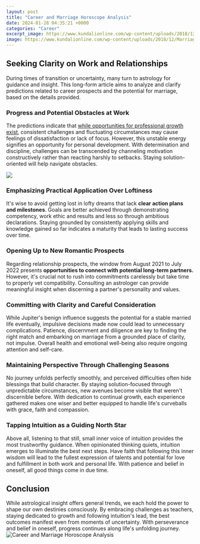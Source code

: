 ```yaml
---
layout: post
title: "Career and Marriage Horoscope Analysis"
date: 2024-01-28 04:35:21 +0000
categories: "Career"
excerpt_image: https://www.kundalionline.com/wp-content/uploads/2018/12/Marriage-Horoscope-2019.jpg
image: https://www.kundalionline.com/wp-content/uploads/2018/12/Marriage-Horoscope-2019.jpg
---
```


## Seeking Clarity on Work and Relationships 
During times of transition or uncertainty, many turn to astrology for guidance and insight. This long-form article aims to analyze and clarify predictions related to career prospects and the potential for marriage, based on the details provided. 
### Progress and Potential Obstacles at Work
The predictions indicate that [while opportunities for professional growth exist](https://store.fi.io.vn/chihuahuas-christmas-lights-funny-xmas-dog-lover-104-chihuahua-dog), consistent challenges and fluctuating circumstances may cause feelings of dissatisfaction or lack of focus. However, this unstable energy signifies an opportunity for personal development. With determination and discipline, challenges can be transcended by channeling motivation constructively rather than reacting harshly to setbacks. Staying solution-oriented will help navigate obstacles. 

![](https://i.pinimg.com/originals/da/de/39/dade39ca9c8b1bbb56a5df6ff21ffc0d.jpg)
### Emphasizing Practical Application Over Loftiness 
It's wise to avoid getting lost in lofty dreams that lack **clear action plans and milestones**. Goals are better achieved through demonstrating competency, work ethic and results and less so through ambitious declarations. Staying grounded by consistently applying skills and knowledge gained so far indicates a maturity that leads to lasting success over time.
### Opening Up to New Romantic Prospects
Regarding relationship prospects, the window from August 2021 to July 2022 presents **opportunities to connect with potential long-term partners.** However, it's crucial not to rush into commitments carelessly but take time to properly vet compatibility. Consulting an astrologer can provide meaningful insight when discerning a partner's personality and values. 
### Committing with Clarity and Careful Consideration  
While Jupiter's benign influence suggests the potential for a stable married life eventually, impulsive decisions made now could lead to unnecessary complications. Patience, discernment and diligence are key to finding the right match and embarking on marriage from a grounded place of clarity, not impulse. Overall health and emotional well-being also require ongoing attention and self-care.
### Maintaining Perspective Through Challenging Seasons
No journey unfolds perfectly smoothly, and perceived difficulties often hide blessings that build character. By staying solution-focused through unpredictable circumstances, new avenues become visible that weren't discernible before. With dedication to continual growth, each experience gathered makes one wiser and better equipped to handle life's curveballs with grace, faith and compassion.
### Tapping Intuition as a Guiding North Star  
Above all, listening to that still, small inner voice of intuition provides the most trustworthy guidance. When opinionated thinking quiets, intuition emerges to illuminate the best next steps. Have faith that following this inner wisdom will lead to the fullest expression of talents and potential for love and fulfillment in both work and personal life. With patience and belief in oneself, all good things come in due time.
## Conclusion
While astrological insight offers general trends, we each hold the power to shape our own destinies consciously. By embracing challenges as teachers, staying dedicated to growth and following intuition's lead, the best outcomes manifest even from moments of uncertainty. With perseverance and belief in oneself, progress continues along life's unfolding journey.
![Career and Marriage Horoscope Analysis](https://www.kundalionline.com/wp-content/uploads/2018/12/Marriage-Horoscope-2019.jpg)
